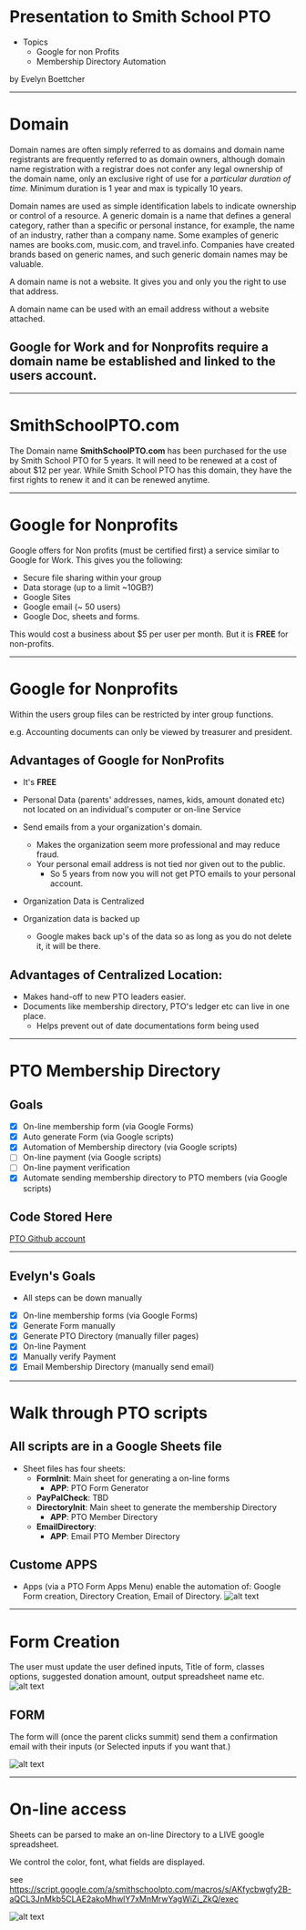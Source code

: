 # Presentation to Smith School PTO

- Topics
  - Google for non Profits
  - Membership Directory Automation


by Evelyn Boettcher


--------------------
# Domain


Domain names are often simply referred to as domains and domain name registrants are frequently referred to as domain owners, although domain name registration with a registrar does not confer any legal ownership of the domain name, only an exclusive right of use for a *particular duration of time.*  Minimum duration is 1 year and max is typically 10 years.

Domain names are  used as simple identification labels to indicate ownership or control of a resource.
A generic domain is a name that defines a general category, rather than a specific or personal instance, for example, the name of an industry, rather than a company name. Some examples of generic names are books.com, music.com, and travel.info. Companies have created brands based on generic names, and such generic domain names may be valuable.

A domain name is not a website.  It gives you and only you the right to use that address.

A domain name can be used with an email address without a website attached.

## Google for Work and for Nonprofits require a domain name be established and linked to the users account.

---------

# SmithSchoolPTO.com

The Domain name **SmithSchoolPTO.com** has been purchased for the use by Smith School PTO for 5 years.  It will need to be renewed at a cost of about $12 per year.  While Smith School PTO has this domain, they have the first rights to renew it and it can be renewed anytime.

---------

# Google for Nonprofits

Google offers for Non profits (must be certified first) a service similar to Google for Work.  This gives you the following:
* Secure file sharing within your group
* Data storage (up to a limit ~10GB?)
* Google Sites
* Google email (~ 50 users)
* Google Doc, sheets and forms.

This would cost a business about $5 per user per month.  But it is **FREE** for non-profits.

--------

# Google for Nonprofits

Within the users group files can be restricted by inter group functions.

e.g. Accounting documents can only be viewed by treasurer and president.

## Advantages of Google for NonProfits
  * It's **FREE**

  * Personal Data (parents' addresses, names, kids, amount donated etc) not located on an individual's computer or on-line Service

  * Send emails from a your organization's domain.  
    * Makes the organization seem more professional and may reduce fraud.
    * Your personal email address is not tied nor given out to the public.
        * So 5 years from now you will not get PTO emails to your personal account.
  * Organization Data is Centralized
  * Organization data is backed up
     * Google makes back up's of the data so as long as you do not delete it, it will be there.

## Advantages of Centralized Location:
   * Makes hand-off to new PTO leaders easier.
   * Documents like membership directory, PTO's ledger etc can live in one place.
      * Helps prevent out of date documentations form being used



  ---------------------------------------

# PTO Membership Directory

## Goals
- [x] On-line membership form  (via Google Forms)
- [x] Auto generate Form (via Google scripts)
- [x] Automation of Membership directory (via Google scripts)
- [ ] On-line payment (via Google scripts)
- [ ] On-line payment verification
- [x] Automate sending membership directory to PTO members (via Google scripts)

## Code Stored Here
[PTO Github account](https://github.com/ejboettcher/PTO_MemberDir_Creator)

-------------------------------------------------
## Evelyn's Goals
  * All steps can be down manually
   - [x] On-line membership forms  (via Google Forms)
   - [x] Generate Form manually
   - [x] Generate PTO Directory (manually filler pages)
   - [x] On-line Payment
   - [x] Manually verify Payment
   - [x] Email Membership Directory (manually send email)

------------------------

# Walk through PTO scripts
## All scripts are in a Google Sheets file
* Sheet files has four sheets:
  * **FormInit**: Main sheet for generating a on-line forms
    * **APP**: PTO Form Generator
  * **PayPalCheck**: TBD
  * **DirectoryInit**: Main sheet to generate the membership Directory
    * **APP**: PTO Member Directory
  * **EmailDirectory**:
    * **APP**: Email PTO Member Directory

## Custome APPS
* Apps (via a PTO Form Apps Menu) enable the automation of: Google Form creation, Directory Creation, Email of Directory.
![alt text](GoogleSheet_Apps.png)

-----------------------------------
# Form Creation
The user must update the user defined inputs, Title of form, classes options, suggested donation amount, output spreadsheet name etc.
![alt text](GoogleForm.png)
## FORM
The form will (once the parent clicks summit) send them a confirmation email with their inputs (or Selected inputs if you want that.)

![alt text](Email2Parent.png)

-------------------------------------
# On-line access
Sheets can be parsed to make an on-line Directory to a LIVE google spreadsheet.

We control the color, font, what fields are displayed.

see
https://script.google.com/a/smithschoolpto.com/macros/s/AKfycbwgfy2B-aQCL3JnMkb5CLAE2akoMhwlY7xMnMrwYagWiZi_ZkQ/exec

![alt text](DirHtml.png)
